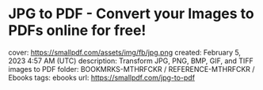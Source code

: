 # JPG to PDF - Convert your Images to PDFs online for free!

cover: https://smallpdf.com/assets/img/fb/jpg.png
created: February 5, 2023 4:57 AM (UTC)
description: Transform JPG, PNG, BMP, GIF, and TIFF images to PDF
folder: BOOKMRKS-MTHRFCKR / REFERENCE-MTHRFCKR / Ebooks
tags: ebooks
url: https://smallpdf.com/jpg-to-pdf
